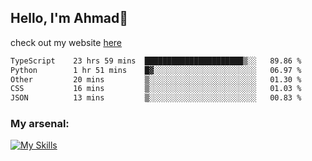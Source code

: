 
## Hello, I'm Ahmad👋

check out my website [here](https://ahmadalwi.com/)

<!--START_SECTION:waka-->

```txt
TypeScript    23 hrs 59 mins  ██████████████████████▒░░   89.86 %
Python        1 hr 51 mins    █▓░░░░░░░░░░░░░░░░░░░░░░░   06.97 %
Other         20 mins         ▒░░░░░░░░░░░░░░░░░░░░░░░░   01.30 %
CSS           16 mins         ▒░░░░░░░░░░░░░░░░░░░░░░░░   01.03 %
JSON          13 mins         ▒░░░░░░░░░░░░░░░░░░░░░░░░   00.83 %
```

<!--END_SECTION:waka-->

### My arsenal:

[![My Skills](https://skillicons.dev/icons?i=js,ts,py,go,react,nextjs,svelte,nodejs,django,tailwind,html,css,sass,firebase,mongodb,postgres,mysql,redis,git,github,docker,vscode,figma,godot)](https://skillicons.dev)
